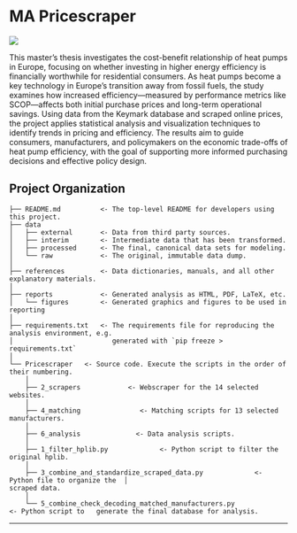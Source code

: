 # MA Pricescraper

<a target="_blank" href="https://cookiecutter-data-science.drivendata.org/">
    <img src="https://img.shields.io/badge/CCDS-Project%20template-328F97?logo=cookiecutter" />
</a>

This master’s thesis investigates the cost-benefit relationship of heat pumps in Europe, focusing on whether investing in higher energy efficiency is financially worthwhile for residential consumers. As heat pumps become a key technology in Europe’s transition away from fossil fuels, the study examines how increased efficiency—measured by performance metrics like SCOP—affects both initial purchase prices and long-term operational savings. Using data from the Keymark database and scraped online prices, the project applies statistical analysis and visualization techniques to identify trends in pricing and efficiency. The results aim to guide consumers, manufacturers, and policymakers on the economic trade-offs of heat pump efficiency, with the goal of supporting more informed purchasing decisions and effective policy design.

## Project Organization

```
├── README.md          <- The top-level README for developers using this project.
├── data
│   ├── external       <- Data from third party sources.
│   ├── interim        <- Intermediate data that has been transformed.
│   ├── processed      <- The final, canonical data sets for modeling.
│   └── raw            <- The original, immutable data dump.
│
├── references         <- Data dictionaries, manuals, and all other explanatory materials.
│
├── reports            <- Generated analysis as HTML, PDF, LaTeX, etc.
│   └── figures        <- Generated graphics and figures to be used in reporting
│
├── requirements.txt   <- The requirements file for reproducing the analysis environment, e.g.
│                         generated with `pip freeze > requirements.txt`
│
└── Pricescraper   <- Source code. Execute the scripts in the order of their numbering.
    │
    ├── 2_scrapers            <- Webscraper for the 14 selected websites.
    │
    ├── 4_matching               <- Matching scripts for 13 selected manufacturers.
    │
    ├── 6_analysis              <- Data analysis scripts.
    │
    ├── 1_filter_hplib.py             <- Python script to filter the original hplib.
    │
    ├── 3_combine_and_standardize_scraped_data.py             <- Python file to organize the  │                                                            scraped data.
    │
    └── 5_combine_check_decoding_matched_manufacturers.py             <- Python script to   generate the final database for analysis.
```

--------

